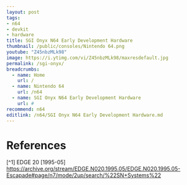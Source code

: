 ```yaml
---
layout: post
tags: 
- n64
- devkit
- hardware
title: SGI Onyx N64 Early Development Hardware
thumbnail: /public/consoles/Nintendo 64.png
youtube: "Z45nbzMLk98"
image: https://i.ytimg.com/vi/Z45nbzMLk98/maxresdefault.jpg
permalink: /sgi-onyx/
breadcrumbs:
  - name: Home
    url: /
  - name: Nintendo 64
    url: /n64
  - name: SGI Onyx N64 Early Development Hardware
    url: #
recommend: n64
editlink: /n64/SGI Onyx N64 Early Development Hardware.md
---
```


# References
[^1] EDGE 20 [1995-05] https://archive.org/stream/EDGE.N020.1995.05/EDGE.N020.1995.05-Escapade#page/n7/mode/2up/search/%22SN+Systems%22

